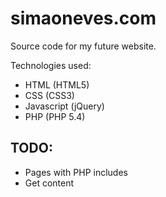 simaoneves.com
==============

Source code for my future website.

Technologies used:
- HTML (HTML5)
- CSS (CSS3)
- Javascript (jQuery)
- PHP (PHP 5.4)


TODO:
-----
- Pages with PHP includes
- Get content